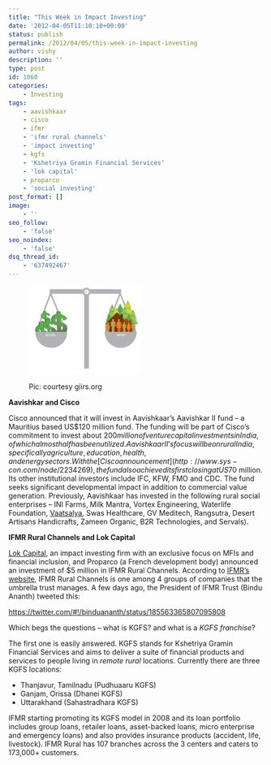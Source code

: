 ```yaml
---
title: "This Week in Impact Investing"
date: '2012-04-05T11:10:10+00:00'
status: publish
permalink: /2012/04/05/this-week-in-impact-investing
author: vishy
description: ''
type: post
id: 1060
categories:
    - Investing
tags:
    - aavishkaar
    - cisco
    - ifmr
    - 'ifmr rural channels'
    - 'impact investing'
    - kgfs
    - 'Kshetriya Gramin Financial Services'
    - 'lok capital'
    - proparco
    - 'social investing'
post_format: []
image:
    - ''
seo_follow:
    - 'false'
seo_noindex:
    - 'false'
dsq_thread_id:
    - '637492467'
---
```

<figure aria-describedby="caption-attachment-1065" class="wp-caption alignleft" id="attachment_1065" style="width: 221px">

[![](../../../../uploads/2012/04/giirs_org_img.jpeg "giirs_org_img")](../../../../uploads/2012/04/giirs_org_img.jpeg)<figcaption class="wp-caption-text" id="caption-attachment-1065">Pic: courtesy giirs.org</figcaption></figure>

**Aavishkar and Cisco**

Cisco announced that it will invest in Aavishkaar’s Aavishkar II fund – a Mauritius based US$120 million fund. The funding will be part of Cisco’s commitment to invest about $200 million of venture capital investments in India, of which almost half has been utilized. Aavishkaar II’s focus will be on rural India, specifically agriculture, education, health, and energy sectors. With the [Cisco announcement](http://www.sys-con.com/node/2234269), the fund also achieved its first closing at US$70 million. Its other institutional investors include IFC, KFW, FMO and CDC. The fund seeks significant developmental impact in addition to commercial value generation. Previously, Aavishkaar has invested in the following rural social enterprises – INI Farms, Milk Mantra, Vortex Engineering, Waterlife Foundation, [Vaatsalya](http://www.techsangam.com/category/2011/06/20/vaatsalya-affordable-high-quality-healthcare-formula-smaller-towns/), Swas Healthcare, GV Meditech, Rangsutra, Desert Artisans Handicrafts, Zameen Organic, B2R Technologies, and Servals).

**IFMR Rural Channels and Lok Capital**

[Lok Capital](http://lokcapital.com/), an impact investing firm with an exclusive focus on MFIs and financial inclusion, and Proparco (a French development body) announced an investment of $5 million in IFMR Rural Channels. According to [IFMR’s website](http://www.ifmr.co.in/our-companies/), IFMR Rural Channels is one among 4 groups of companies that the umbrella trust manages. A few days ago, the President of IFMR Trust (Bindu Ananth) tweeted this:

https://twitter.com/#!/binduananth/status/185563365807095808

Which begs the questions – what is KGFS? and what is a *KGFS franchise*?

The first one is easily answered. KGFS stands for Kshetriya Gramin Financial Services and aims to deliver a suite of financial products and services to people living in *remote rural* locations. Currently there are three KGFS locations:

- Thanjavur, Tamilnadu (Pudhuaaru KGFS)
- Ganjam, Orissa (Dhanei KGFS)
- Uttarakhand (Sahastradhara KGFS)

IFMR starting promoting its KGFS model in 2008 and its loan portfolio includes group loans, retailer loans, asset-backed loans, micro enterprise and emergency loans) and also provides insurance products (accident, life, livestock). IFMR Rural has 107 branches across the 3 centers and caters to 173,000+ customers.

